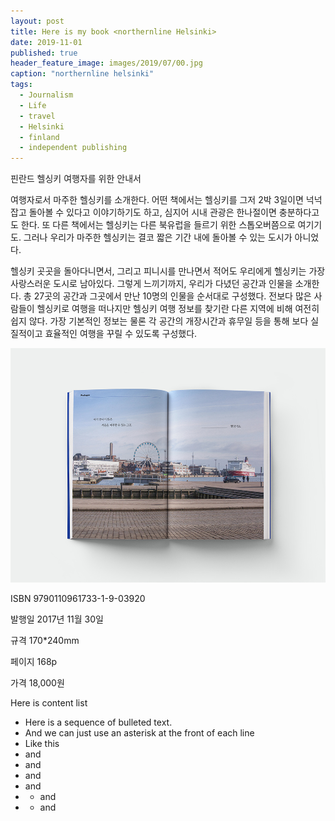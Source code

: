 ```yaml
---
layout: post
title: Here is my book <northernline Helsinki>
date: 2019-11-01
published: true
header_feature_image: images/2019/07/00.jpg
caption: "northernline helsinki"
tags:
  - Journalism
  - Life
  - travel
  - Helsinki
  - finland
  - independent publishing
---
```


핀란드 헬싱키 여행자를 위한 안내서
<NORTHERN LINE : HELSINKI>



여행자로서 마주한 헬싱키를 소개한다. 어떤 책에서는 헬싱키를 그저 2박 3일이면 넉넉잡고 돌아볼 수 있다고 이야기하기도 하고, 심지어 시내 관광은 한나절이면 충분하다고도 한다. 또 다른 책에서는 헬싱키는 다른 북유럽을 들르기 위한 스톱오버쯤으로 여기기도. 그러나 우리가 마주한 헬싱키는 결코 짧은 기간 내에 돌아볼 수 있는 도시가 아니었다.

헬싱키 곳곳을 돌아다니면서, 그리고 피니시를 만나면서 적어도 우리에게 헬싱키는 가장 사랑스러운 도시로 남아있다. 그렇게 느끼기까지, 우리가 다녔던 공간과 인물을 소개한다. 총 27곳의 공간과 그곳에서 만난 10명의 인물을 순서대로 구성했다. 전보다 많은 사람들이 헬싱키로 여행을 떠나지만 헬싱키 여행 정보를 찾기란 다른 지역에 비해 여전히 쉽지 않다. 가장 기본적인 정보는 물론 각 공간의 개장시간과 휴무일 등을 통해 보다 실질적이고 효율적인 여행을 꾸릴 수 있도록 구성했다.



[![Northern Line](/images/2019/11/04.jpg)](/images/2019/11/04.jpg)



ISBN    9790110961733-1-9-03920

발행일    2017년 11월 30일

규격     170*240mm

페이지    168p

가격     18,000원


Here is content list
* Here is a sequence of bulleted text.
* And we can just use an asterisk at the front of each line
* Like this
* and
* and
* and
* and
* * and
* * and
